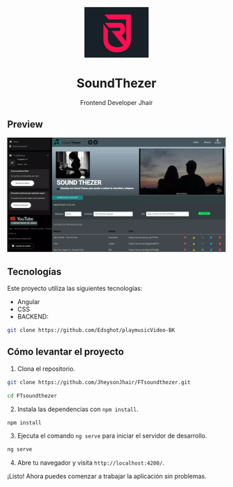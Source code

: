<div align="center">
    <a href="https://github.com/JheysonJhair/FTsoundthezer.git">
      <img src="public/logo.jpg" width="148px" />
    </a>
    <h1>SoundThezer</h1>
    <p align="center">
        Frontend Developer Jhair
    </p>
</div>

## Preview

![Preview](public/preview.png)


## Tecnologías

Este proyecto utiliza las siguientes tecnologías:

- Angular
- CSS
- BACKEND:
```bash
git clone https://github.com/Edsghot/playmusicVideo-BK
```

## Cómo levantar el proyecto

1. Clona el repositorio.

```bash
git clone https://github.com/JheysonJhair/FTsoundthezer.git
```

```bash
cd FTsoundthezer
```

2. Instala las dependencias con `npm install`.

```bash
npm install
```

3. Ejecuta el comando `ng serve` para iniciar el servidor de desarrollo.

```bash
ng serve
```

4. Abre tu navegador y visita `http://localhost:4200/`.

¡Listo! Ahora puedes comenzar a trabajar la aplicación sin problemas.
